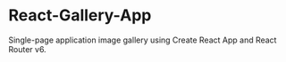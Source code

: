 # React-Gallery-App
 Single-page application image gallery using Create React App and React Router v6.
